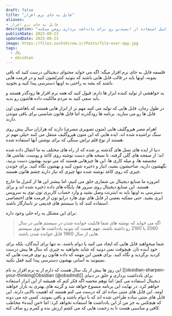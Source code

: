 ```yaml
---
draft: false
title: "فایل به جای نرم افزار"
aliases: 
- فایل به جای نرم افزار
description: "توی این مقاله در مورد فلسفه فایل به جای نرم افزار بهتون توضیحاتی ارائه می دم که دلیل استفاده از ابسیدین رو برای یادداشت برداری روشن میکنه."
publishDate: 2023-09-23
updatedDate: 2023-09-23
image: https://files.zachshirow.ir/Posts/file-over-app.jpg
tags:
  - بلاگ
  - obsidian
---
```



فلسفه فایل به جای نرم افزار میگه: اگه می خواید محتوای دیجیتالی درست کنید که باقی بمونه، اونها باید در قالب فایل هایی باشند که بتونید کنترلشون کنید و در فرمت هایی باشند که بشه به راحتی به اونها دسترسی پیدا کنید و بخونید.

یه خواهشی از تولید کننده ابزار ها دارم: قبول کنید که همه نرم افزار ها زودگذر هستند و باید سعی کنید به مردم مالکیت داده هاشون رو بدید. 

در طول زمان، فایل هایی که تولید می کنید مهم تر از ابزار هایی هستند که باهاشون اون فایل ها رو می سازید. برنامه ها زودگذرند اما فایل هاتون شانسی برای باقی موندن دارند. 

اهرام مصر هیروگلیف  هایی (متون تصویری مصری) دارند که هزاران سال پیش روی سنگ تراشیده شده اند. ایده هایی که این متون هیروگلیف منتقل می کنند خیلی مهم تر هستند از نوع قلم تراش سنگی که برای نوشتن آنها استفاده شده.

دنیا از ایده های نسل های گذشته پر شده که از راه های مختلف به ما انتقال داده شده اند؛ از صفحه های گلی گرفته، تا نسخه های دست نوشته روی کاغذ و پوست، نقاشی ها، مجسمه ها، و میله کاری ها. این ها چیزهایی هستند که می تونید بهشون دست بزنید، نگهشون دارید، صاحبشون بشید، انبار و ذخیره شون کنید و بهشون نگاه کنید. برای خوندن چیزی که روی کاغذ نوشته شده تنها چیزی که نیاز دارید چشم هاتون هستند. 

امروزه ما صنایع دیجیتال بی شماری خلق می کنیم، اما بیشتر این ها از کنترل ما خارج هستند. این صنایع دیجیتال روی سرور ها، پایگاه های داده ذخیره شده اند و برای دسترسی به اونها باید به اینترنت وصل بشید و وارد حساب کاربری تون توی یه سرویس ابری بشید. حتی ممکنه بعضی از فایل های توی هارد درایو تون از فرمت های اختصاصی استفاده کنند که با سیستم های قدیمی تر ناسازگار باشند.

برای این مشکل یه راه حلی وجود داره:

> اگه می خواید که نوشته های شما قابلیت خوانده شدن در سیستم هایی در سال 2060 یا 2160 رو داشته باشند، مهم هست که بتونید  یادداشت ها توی سیستم هایی از سال 1960 قابل خوانده شدن باشند.

شما میخواهید فایل هایی که ایجاد می کنید با دوام باشند، نه تنها برای آیندگان، بلکه برای خودِ آینده تان. هیچوقت نمی دونید که شاید بخواهید به چیزی که سال ها پیش درست کردید برگردید و نگاه کنید. برای همین این مهمه که داده هاتون رو توی فرمت هایی که نمیتونید به آسانی بهشون دسترسی پیدا کنید قفل نکنید.

این روز ها بیش از یک سال هست که دارم از یه نرم افزار به نام [[obsidian-sharpen-your-thinking|Obsidian (@obsdmd)]] برای یادداشت برداری و خلق در دنیای دیجیتال استفاده می کنم؛ اما توهم محضه اگه فکر کنم که همیشه از این ابزار استفاده خواهم کرد. در نهایت این برنامه منسوخ خواهد شد و گزینه های بهتری به بازار خواهند اومد. این فایل های متنی ساده ای که درست می کنم هستند که اهمیت بالایی دارند. این فایل های متنی ساده طراحی شده اند که با دوام باشند و باقی بمونند. کسی چه می دونه که هیچکس به جز من از این یادداشت ها استفاده نخواهد کرد؛ اما «منِ آینده» مخاطب کافی و مناسبی هست تا به زحمت هایی که می کشم ارزش بده و کمرم رو صاف کنه.



